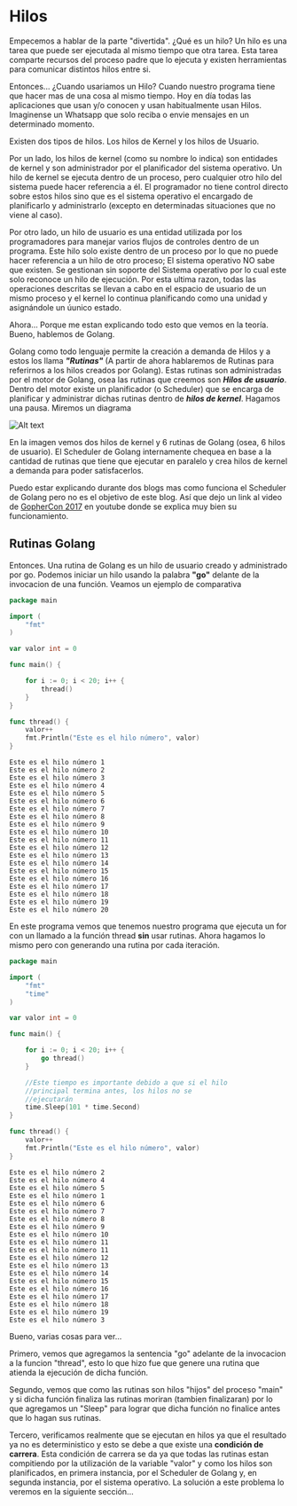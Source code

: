 # Hilos

Empecemos a hablar de la parte "divertida". ¿Qué es un hilo? Un hilo es una tarea que puede ser ejecutada al mismo tiempo que otra tarea. Esta tarea comparte recursos del proceso padre que lo ejecuta y existen herramientas para comunicar distintos hilos entre si.

Entonces... ¿Cuando usariamos un Hilo? Cuando nuestro programa tiene que hacer mas de una cosa al mismo tiempo. Hoy en día todas las aplicaciones que usan y/o conocen y usan habitualmente usan Hilos. Imaginense un Whatsapp que solo reciba o envie mensajes en un determinado momento.

Existen dos tipos de hilos. Los hilos de Kernel y los hilos de Usuario. 

Por un lado, los hilos de kernel (como su nombre lo indica) son entidades de kernel y son administrador por el planificador del sistema operativo. Un hilo de kernel se ejecuta dentro de un proceso, pero cualquier otro hilo del sistema puede hacer referencia a él. El programador no tiene control directo sobre estos hilos sino que es el sistema operativo el encargado de planificarlo y administrarlo (excepto en determinadas situaciones que no viene al caso).

Por otro lado, un hilo de usuario es una entidad utilizada por los programadores para manejar varios flujos de controles dentro de un programa. Este hilo solo existe dentro de un proceso por lo que no puede hacer referencia a un hilo de otro proceso; El sistema operativo NO sabe que existen. Se gestionan sin soporte del Sistema operativo por lo cual este solo reconoce un hilo de ejecución. Por esta ultima razon, todas las operaciones descritas se llevan a cabo en el espacio de usuario de un mismo proceso y el kernel lo continua planificando como una unidad y asignándole un úunico estado.  

Ahora... Porque me estan explicando todo esto que vemos en la teoría. Bueno, hablemos de Golang.

Golang como todo lenguaje permite la creación a demanda de Hilos y a estos los llama ***"Rutinas"*** (A partir de ahora hablaremos de Rutinas para referirnos a los hilos creados por Golang). Estas rutinas son administradas por el motor de Golang, osea las rutinas que creemos son ***Hilos de usuario***. Dentro del motor existe un planificador (o Scheduler) que se encarga de planificar y administrar dichas rutinas dentro de ***hilos de kernel***. Hagamos una pausa. Miremos un diagrama

![Alt text](/img/threads-1.png "Threads 1")

En la imagen vemos dos hilos de kernel y 6 rutinas de Golang (osea, 6 hilos de usuario). El Scheduler de Golang internamente chequea en base a la cantidad de rutinas que tiene que ejecutar en paralelo y crea hilos de kernel a demanda para poder satisfacerlos. 

Puedo estar explicando durante dos blogs mas como funciona el Scheduler de Golang pero no es el objetivo de este blog. Así que dejo un link al video de [GopherCon 2017](https://www.youtube.com/watch?v=KBZlN0izeiY&t=536s&ab_channel=GopherAcademy) en youtube donde se explica muy bien su funcionamiento. 

## Rutinas Golang

Entonces. Una rutina de Golang es un hilo de usuario creado y administrado por go. Podemos iniciar un hilo usando la palabra **"go"** delante de la invocacion de una función. Veamos un ejemplo de comparativa

```go
package main

import (
	"fmt"
)

var valor int = 0

func main() {

	for i := 0; i < 20; i++ {
		thread()
	}
}

func thread() {
	valor++
	fmt.Println("Este es el hilo número", valor)
}
```

```Output
Este es el hilo número 1
Este es el hilo número 2
Este es el hilo número 3
Este es el hilo número 4
Este es el hilo número 5
Este es el hilo número 6
Este es el hilo número 7
Este es el hilo número 8
Este es el hilo número 9
Este es el hilo número 10
Este es el hilo número 11
Este es el hilo número 12
Este es el hilo número 13
Este es el hilo número 14
Este es el hilo número 15
Este es el hilo número 16
Este es el hilo número 17
Este es el hilo número 18
Este es el hilo número 19
Este es el hilo número 20
```

En este programa vemos que tenemos nuestro programa que ejecuta un for con un llamado a la función thread **sin** usar rutinas. Ahora hagamos lo mismo pero con generando una rutina por cada iteración.

```go
package main

import (
	"fmt"
	"time"
)

var valor int = 0

func main() {

	for i := 0; i < 20; i++ {
		go thread()
	}

	//Este tiempo es importante debido a que si el hilo
	//principal termina antes, los hilos no se
	//ejecutarán
	time.Sleep(101 * time.Second)
}

func thread() {
	valor++
	fmt.Println("Este es el hilo número", valor)
}
```

```Output
Este es el hilo número 2
Este es el hilo número 4
Este es el hilo número 5
Este es el hilo número 1
Este es el hilo número 6
Este es el hilo número 7
Este es el hilo número 8
Este es el hilo número 9
Este es el hilo número 10
Este es el hilo número 11
Este es el hilo número 11
Este es el hilo número 12
Este es el hilo número 13
Este es el hilo número 14
Este es el hilo número 15
Este es el hilo número 16
Este es el hilo número 17
Este es el hilo número 18
Este es el hilo número 19
Este es el hilo número 3
```

Bueno, varias cosas para ver... 

Primero, vemos que agregamos la sentencia "go" adelante de la invocacion a la funcion "thread", esto lo que hizo fue que genere una rutina que atienda la ejecución de dicha función. 

Segundo, vemos que como las rutinas son hilos "hijos" del proceso "main" y si dicha función finaliza las rutinas moriran (tambien finalizaran) por lo que agregamos un "Sleep" para lograr que dicha función no finalice antes que lo hagan sus rutinas.

Tercero, verificamos realmente que se ejecutan en hilos ya que el resultado ya no es deterministico y esto se debe a que existe una **condición de carrera**. Esta condición de carrera se da ya que todas las rutinas estan compitiendo por la utilización de la variable "valor" y como los hilos son planificados, en primera instancia, por el Scheduler de Golang y, en segunda instancia, por el sistema operativo. La solución a este problema lo veremos en la siguiente sección...